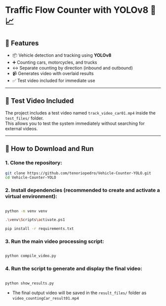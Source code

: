# Traffic Flow Counter with YOLOv8 🚗📈

## 📌 Features

- 📦 Vehicle detection and tracking using **YOLOv8**
- ➕ Counting cars, motorcycles, and trucks
- ↔️ Separate counting by direction (inbound and outbound)
- 📹 Generates video with overlaid results
- ✅ Test video included for immediate use

---

## 🎥 Test Video Included

The project includes a test video named `track_video_car01.mp4` inside the `test_files/` folder.  
This allows you to test the system immediately without searching for external videos.

---

## 🚀 How to Download and Run

### 1. Clone the repository:

```bash
git clone https://github.com/tenoriopedro/Vehicle-Counter-YOLO.git
cd Vehicle-Counter-YOLO
```

### 2. Install dependencies (recommended to create and activate a virtual environment):

```bash

python -m venv venv

.\venv\Scripts\activate.ps1

pip install -r requirements.txt

```

### 3. Run the main video processing script:

```bash

python compile_video.py

```

### 4. Run the script to generate and display the final video:

```bash

python show_results.py

```

- The final output video will be saved in the `result_files/` folder as `video_countingCar_result01.mp4`